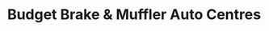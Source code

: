 ---
title: "Budget Brake & Muffler Auto Centres"
url: /surrey/budget-brake-and-muffler-auto-centres-104-avenue/
shop: car repair
---